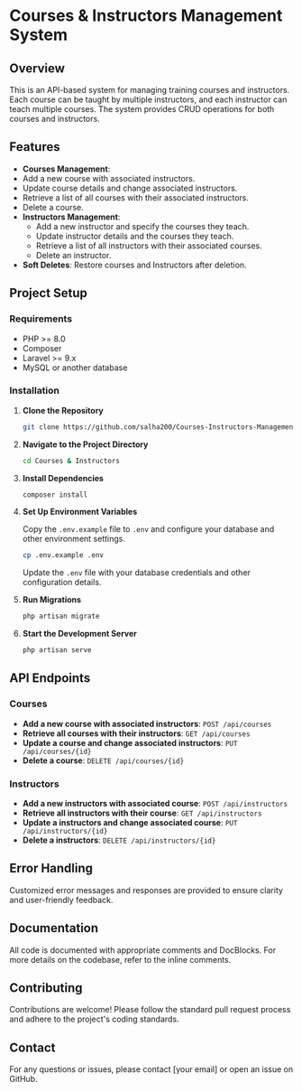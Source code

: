 # Courses & Instructors Management System

## Overview

This is an API-based system for managing training courses and instructors. Each course can be taught by multiple instructors, and each instructor can teach multiple courses. The system provides CRUD operations for both courses and instructors.


## Features

- **Courses Management**: 
 - Add a new course with associated instructors.
  - Update course details and change associated instructors.
  - Retrieve a list of all courses with their associated instructors.
  - Delete a course.
- **Instructors Management**: 
  - Add a new instructor and specify the courses they teach.
  - Update instructor details and the courses they teach.
  - Retrieve a list of all instructors with their associated courses.
  - Delete an instructor.
- **Soft Deletes**: Restore courses and Instructors after deletion.

## Project Setup

### Requirements

- PHP >= 8.0
- Composer
- Laravel >= 9.x
- MySQL or another database

### Installation

1. **Clone the Repository**

    ```bash
    git clone https://github.com/salha200/Courses-Instructors-Management-System.git
    ```

2. **Navigate to the Project Directory**

    ```bash
    cd Courses & Instructors
    ```

3. **Install Dependencies**

    ```bash
    composer install
    ```

4. **Set Up Environment Variables**

    Copy the `.env.example` file to `.env` and configure your database and other environment settings.

    ```bash
    cp .env.example .env
    ```

    Update the `.env` file with your database credentials and other configuration details.


5. **Run Migrations**

    ```bash
    php artisan migrate
    ```



6. **Start the Development Server**

    ```bash
    php artisan serve
    ```

## API Endpoints


### Courses


- **Add a new course with associated instructors**: `POST /api/courses`
- **Retrieve all courses with their instructors**: `GET /api/courses`
- **Update a course and change associated instructors**: `PUT /api/courses/{id}`
- **Delete a course**: `DELETE /api/courses/{id}`


### Instructors


- **Add a new  instructors with associated course**: `POST /api/instructors`
- **Retrieve all  instructors with their course**: `GET /api/instructors`
- **Update a  instructors and change associated course**: `PUT /api/instructors/{id}`
- **Delete a instructors**: `DELETE /api/instructors/{id}`




## Error Handling

Customized error messages and responses are provided to ensure clarity and user-friendly feedback.

## Documentation

All code is documented with appropriate comments and DocBlocks. For more details on the codebase, refer to the inline comments.

## Contributing

Contributions are welcome! Please follow the standard pull request process and adhere to the project's coding standards.


## Contact

For any questions or issues, please contact [your email] or open an issue on GitHub.


